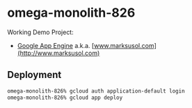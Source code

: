 # omega-monolith-826

Working Demo Project:

- [Google App Engine](http://omega-monolith-826.appspot.com/) a.k.a. [www.marksusol.com](http://www.marksusol.com)

## Deployment

```bash
omega-monolith-826% gcloud auth application-default login
omega-monolith-826% gcloud app deploy
```